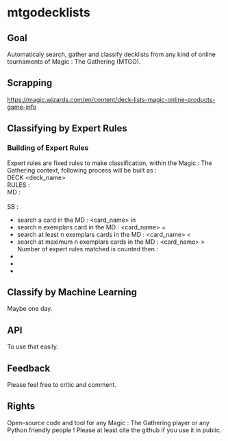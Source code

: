 # mtgodecklists

## Goal

Automaticaly search, gather and classify decklists from any kind of online tournaments of Magic : The Gathering (MTGO).

## Scrapping

https://magic.wizards.com/en/content/deck-lists-magic-online-products-game-info

## Classifying by Expert Rules

### Building of Expert Rules

Expert rules are fixed rules to make classification, within the Magic : The Gathering context, following process will be built as :  
DECK <deck_name>  
RULES :  
MD :  
<rules>  
SB :  
<rules>  
- search a card in the MD : <card_name> in  
- search n exemplars card in the MD : <n> <card_name> =  
- search at least n exemplars cards in the MD : <n> <card_name> <  
- search at maximum n exemplars cards in the MD : <n> <card_name> >  
Number of expert rules matched is counted then :  
-
-
-

## Classify by Machine Learning

Maybe one day.

## API

To use that easily.

## Feedback

Please feel free to critic and comment.

## Rights

Open-source code and tool for any Magic : The Gathering player or any Python friendly people !
Please at least cite the github if you use it in public.
